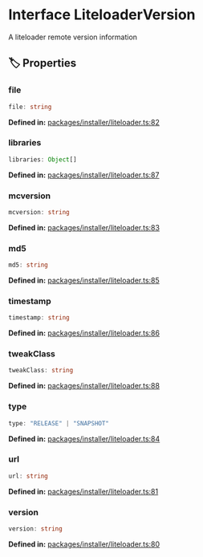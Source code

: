 # Interface LiteloaderVersion

A liteloader remote version information
## 🏷️ Properties

### file

```ts
file: string
```
<p style="font-size: 14px; color: var(--vp-c-text-2)">
<strong>Defined in:</strong> <a href="https://github.com/voxelum/minecraft-launcher-core-node/blob/master/packages/installer/liteloader.ts#L82" target="_blank" rel="noreferrer">packages/installer/liteloader.ts:82</a>
</p>


### libraries

```ts
libraries: Object[]
```
<p style="font-size: 14px; color: var(--vp-c-text-2)">
<strong>Defined in:</strong> <a href="https://github.com/voxelum/minecraft-launcher-core-node/blob/master/packages/installer/liteloader.ts#L87" target="_blank" rel="noreferrer">packages/installer/liteloader.ts:87</a>
</p>


### mcversion

```ts
mcversion: string
```
<p style="font-size: 14px; color: var(--vp-c-text-2)">
<strong>Defined in:</strong> <a href="https://github.com/voxelum/minecraft-launcher-core-node/blob/master/packages/installer/liteloader.ts#L83" target="_blank" rel="noreferrer">packages/installer/liteloader.ts:83</a>
</p>


### md5

```ts
md5: string
```
<p style="font-size: 14px; color: var(--vp-c-text-2)">
<strong>Defined in:</strong> <a href="https://github.com/voxelum/minecraft-launcher-core-node/blob/master/packages/installer/liteloader.ts#L85" target="_blank" rel="noreferrer">packages/installer/liteloader.ts:85</a>
</p>


### timestamp

```ts
timestamp: string
```
<p style="font-size: 14px; color: var(--vp-c-text-2)">
<strong>Defined in:</strong> <a href="https://github.com/voxelum/minecraft-launcher-core-node/blob/master/packages/installer/liteloader.ts#L86" target="_blank" rel="noreferrer">packages/installer/liteloader.ts:86</a>
</p>


### tweakClass

```ts
tweakClass: string
```
<p style="font-size: 14px; color: var(--vp-c-text-2)">
<strong>Defined in:</strong> <a href="https://github.com/voxelum/minecraft-launcher-core-node/blob/master/packages/installer/liteloader.ts#L88" target="_blank" rel="noreferrer">packages/installer/liteloader.ts:88</a>
</p>


### type

```ts
type: "RELEASE" | "SNAPSHOT"
```
<p style="font-size: 14px; color: var(--vp-c-text-2)">
<strong>Defined in:</strong> <a href="https://github.com/voxelum/minecraft-launcher-core-node/blob/master/packages/installer/liteloader.ts#L84" target="_blank" rel="noreferrer">packages/installer/liteloader.ts:84</a>
</p>


### url

```ts
url: string
```
<p style="font-size: 14px; color: var(--vp-c-text-2)">
<strong>Defined in:</strong> <a href="https://github.com/voxelum/minecraft-launcher-core-node/blob/master/packages/installer/liteloader.ts#L81" target="_blank" rel="noreferrer">packages/installer/liteloader.ts:81</a>
</p>


### version

```ts
version: string
```
<p style="font-size: 14px; color: var(--vp-c-text-2)">
<strong>Defined in:</strong> <a href="https://github.com/voxelum/minecraft-launcher-core-node/blob/master/packages/installer/liteloader.ts#L80" target="_blank" rel="noreferrer">packages/installer/liteloader.ts:80</a>
</p>


